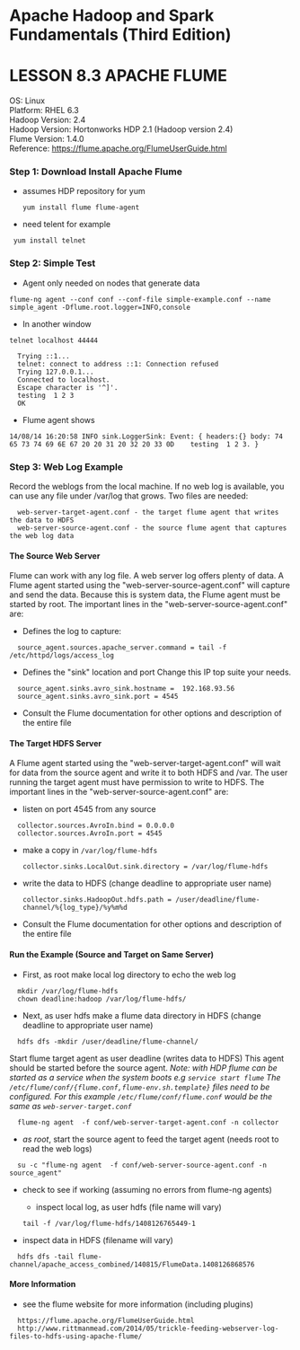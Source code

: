 # Apache Hadoop and Spark Fundamentals (Third Edition)

# LESSON 8.3 APACHE FLUME

OS: Linux  
Platform: RHEL 6.3  
Hadoop Version: 2.4  
Hadoop Version: Hortonworks HDP 2.1 (Hadoop version 2.4)  
Flume Version: 1.4.0  
Reference: https://flume.apache.org/FlumeUserGuide.html  

### Step 1: Download Install Apache Flume

* assumes HDP repository for yum

  `yum install flume flume-agent`

* need telent for example

 ` yum install telnet`


### Step 2: Simple Test

* Agent only needed on nodes that generate data 

`flume-ng agent --conf conf --conf-file simple-example.conf --name simple_agent -Dflume.root.logger=INFO,console`

* In another window
```
telnet localhost 44444

  Trying ::1...
  telnet: connect to address ::1: Connection refused
  Trying 127.0.0.1...
  Connected to localhost.
  Escape character is '^]'.
  testing  1 2 3
  OK
```

* Flume agent shows

`14/08/14 16:20:58 INFO sink.LoggerSink: Event: { headers:{} body: 74 65 73 74 69 6E 67 20 20 31 20 32 20 33 0D    testing  1 2 3. } `

### Step 3: Web Log Example
Record the weblogs from the local machine. If no web log is available, you can use any file under /var/log that grows.
Two files are needed:
```
  web-server-target-agent.conf - the target flume agent that writes the data to HDFS
  web-server-source-agent.conf - the source flume agent that captures the web log data
```

#### The Source Web Server

Flume can work with any log file. A web server log offers plenty of data.
A Flume agent started using the  "web-server-source-agent.conf" will capture
and send the data. Because this is system data, the Flume agent must be started by root.
The important lines in the "web-server-source-agent.conf"  are:

* Defines the log to capture:

`  source_agent.sources.apache_server.command = tail -f /etc/httpd/logs/access_log`

* Defines the "sink" location and port Change this IP top suite your needs.
```
  source_agent.sinks.avro_sink.hostname =  192.168.93.56
  source_agent.sinks.avro_sink.port = 4545
```
* Consult the Flume documentation for other options and description of the entire file

#### The Target HDFS Server

A Flume agent started using the  "web-server-target-agent.conf" will wait for data from
the source agent and write it to both HDFS and /var. The user running the target agent
must have permission to write to HDFS.
The important lines in the "web-server-source-agent.conf"  are:

* listen on port 4545 from any source
```
  collector.sources.AvroIn.bind = 0.0.0.0
  collector.sources.AvroIn.port = 4545
```

* make a copy in `/var/log/flume-hdfs`

  `collector.sinks.LocalOut.sink.directory = /var/log/flume-hdfs`

* write the data to HDFS (change deadline to appropriate user name)

  `collector.sinks.HadoopOut.hdfs.path = /user/deadline/flume-channel/%{log_type}/%y%m%d`

* Consult the Flume documentation for other options and description of the entire file

#### Run the Example (Source and Target on Same Server)

* First, as root make local log directory to echo the web log
```
  mkdir /var/log/flume-hdfs
  chown deadline:hadoop /var/log/flume-hdfs/
```
* Next, as user hdfs make a flume data directory in HDFS
(change deadline to appropriate user name)

`  hdfs dfs -mkdir /user/deadline/flume-channel/`

Start flume target agent as user deadline (writes data to HDFS)
This agent should be started before the source agent.
*Note: with HDP flume can be started as a service when the system boots*
*e.g `service start flume` The `/etc/flume/conf/{flume.conf,flume-env.sh.template}`*
*files need to be configured. For this example*
*`/etc/flume/conf/flume.conf` would be the same as `web-server-target.conf`*

`  flume-ng agent  -f conf/web-server-target-agent.conf -n collector`

* *as root*, start the source agent to feed the target agent
(needs root to read the web logs)

`  su -c "flume-ng agent  -f conf/web-server-source-agent.conf -n source_agent"`

* check to see if working (assuming no errors from flume-ng agents)
  * inspect local log, as user hdfs (file name will vary)

  `tail -f /var/log/flume-hdfs/1408126765449-1`

* inspect data in HDFS (filename will vary)

`  hdfs dfs -tail flume-channel/apache_access_combined/140815/FlumeData.1408126868576`

#### More Information 
* see the flume website for more information (including plugins)
``` 
  https://flume.apache.org/FlumeUserGuide.html
  http://www.rittmanmead.com/2014/05/trickle-feeding-webserver-log-files-to-hdfs-using-apache-flume/
```